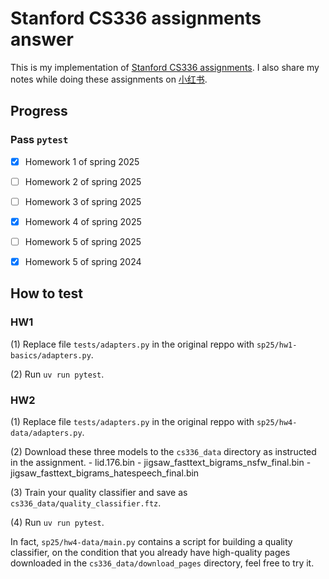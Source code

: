 # Stanford CS336 assignments answer

This is my implementation of [Stanford CS336 assignments](https://github.com/stanford-cs336). I also share my notes while doing these assignments on [小红书](https://www.xiaohongshu.com/user/profile/5a9409554eacab27ee3c50b0). 

## Progress

### Pass `pytest`

- [x] Homework 1 of spring 2025
- [ ] Homework 2 of spring 2025
- [ ] Homework 3 of spring 2025
- [x] Homework 4 of spring 2025
- [ ] Homework 5 of spring 2025
- [x] Homework 5 of spring 2024



## How to test
### HW1
(1) Replace file `tests/adapters.py` in the original reppo with `sp25/hw1-basics/adapters.py`.

(2) Run `uv run pytest`.

### HW2
(1) Replace file `tests/adapters.py` in the original reppo with `sp25/hw4-data/adapters.py`.

(2) Download these three models to the `cs336_data` directory as instructed in the assignment.
    - lid.176.bin
    - jigsaw_fasttext_bigrams_nsfw_final.bin
    - jigsaw_fasttext_bigrams_hatespeech_final.bin

(3) Train your quality classifier and save as `cs336_data/quality_classifier.ftz`.

(4) Run `uv run pytest`.


In fact, `sp25/hw4-data/main.py` contains a script for building a quality classifier, on the condition that you already have high-quality pages downloaded in the `cs336_data/download_pages` directory, feel free to try it.

